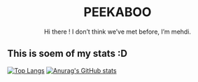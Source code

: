 
<h1 align="center"> PEEKABOO  </h1>
  <p align ="center" > Hi there ! I don’t think we’ve met before, I’m mehdi. </p>
<h2> This is soem of my stats :D </h2>  

[![Top Langs](https://github-readme-stats.vercel.app/api/top-langs/?username=Somranii&langs_count=5)](https://github.com/anuraghazra/github-readme-stats) [![Anurag's GitHub stats](https://github-readme-stats.vercel.app/api?username=Somranii)](https://github.com/anuraghazra/github-readme-stats)
